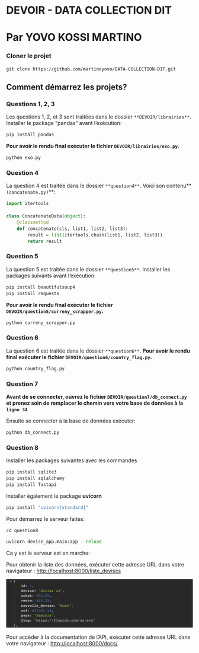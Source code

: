 # DEVOIR - DATA COLLECTION DIT

# Par YOVO KOSSI MARTINO

### Cloner le projet

```
git clone https://github.com/martinoyovo/DATA-COLLECTION-DIT.git
```

## Comment démarrez les projets?

### Questions 1, 2, 3

Les questions 1, 2, et 3 sont traitées dans le dossier `**DEVOIR/librairies**`. Installer le package “pandas” avant l’exécution:

```python
pip install pandas  
```

**Pour avoir le rendu final exécuter le fichier `DEVOIR/librairies/exo.py`.**

```python
python exo.py
```

### Question 4

La question 4 est traitée dans le dossier `**question4**`. Voici son contenu**`(concatenate.py)`**:

```python
import itertools

class ConcatenateData(object):
    @classmethod
    def concatenate(cls, list1, list2, list3):
        result = list(itertools.chain(list1, list2, list3))
        return result
```

### Question 5

La question 5 est traitée dans le dossier `**question5**`. Installer les packages suivants avant l’exécution:

```python
pip install beautifulsoup4
pip install requests
```

**Pour avoir le rendu final exécuter le fichier `DEVOIR/question5/curreny_scrapper.py`.**

```python
python curreny_scrapper.py
```

### Question 6

La question 6 est traitée dans le dossier `**question6**`. **Pour avoir le rendu final exécuter le fichier `DEVOIR/question6/country_flag.py`.**

```python
python country_flag.py
```

### Question 7

**Avant de se connecter, ouvrez le fichier `DEVOIR/question7/db_connect.py` et prenez soin de remplacer le chemin vers votre base de données à la `ligne 34`**

Ensuite se connecter à la base de données exécuter:

```python
python db_connect.py
```

### Question 8

Installer les packages suivantes avec les commandes

```python
pip install sqlite3
pip install sqlalchemy
pip install fastapi
```

Installer également le package **uvicorn**

```python
pip install "uvicorn[standard]"
```

Pour démarrez le serveur faites:

```python
cd question8
```

```python
uvicorn devise_app.main:app --reload
```

Ca y est le serveur est en marche:

Pour obtenir la liste des données, exécuter cette adresse URL dans votre navigateur : [http://localhost:8000/liste_devises](http://localhost:8000/devises/)

![Screen Shot 2022-08-26 at 15.15.36.png](https://github.com/martinoyovo/DATA-COLLECTION-DIT/blob/master/Screen%20Shot%202022-08-26%20at%2015.15.36.png)

Pour accéder à la documentation de l’API, exécuter cette adresse URL dans votre navigateur : [http://localhost:8000/docs/](http://localhost:8000/devises/)
